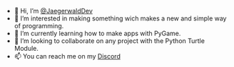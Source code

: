 - 👋 Hi, I’m [@JaegerwaldDev](https://www.github.com/JaegerwaldDev)
- 👀 I’m interested in making something wich makes a new and simple way of programming.
- 🌱 I’m currently learning how to make apps with PyGame.
- 💞️ I’m looking to collaborate on any project with the Python Turtle Module.
- 📫 You can reach me on my [Discord](https://www.discordapp.com/users/711944262173982822)


<!---
JaegerwaldDev/JaegerwaldDev is a ✨ special ✨ repository because its `README.md` (this file) appears on your GitHub profile.
You can click the Preview link to take a look at your changes.
--->
